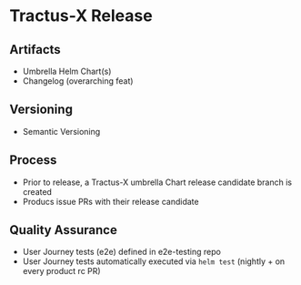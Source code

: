 # Tractus-X Release

## Artifacts

- Umbrella Helm Chart(s)
- Changelog (overarching feat)

## Versioning

- Semantic Versioning

## Process

<!-- How are products (considered to be) integrated in the Tractus-X release -->
- Prior to release, a Tractus-X umbrella Chart release candidate branch is created
- Producs issue PRs with their release candidate

## Quality Assurance

- User Journey tests (e2e) defined in e2e-testing repo
- User Journey tests automatically executed via `helm test` (nightly + on every product rc PR)
